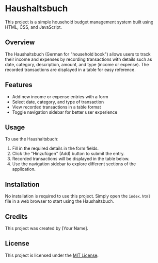 # Haushaltsbuch

This project is a simple household budget management system built using HTML, CSS, and JavaScript.

## Overview

The Haushaltsbuch (German for "household book") allows users to track their income and expenses by recording transactions with details such as date, category, description, amount, and type (income or expense). The recorded transactions are displayed in a table for easy reference.

## Features

- Add new income or expense entries with a form
- Select date, category, and type of transaction
- View recorded transactions in a table format
- Toggle navigation sidebar for better user experience

## Usage

To use the Haushaltsbuch:

1. Fill in the required details in the form fields.
2. Click the "Hinzufügen" (Add) button to submit the entry.
3. Recorded transactions will be displayed in the table below.
4. Use the navigation sidebar to explore different sections of the application.

## Installation

No installation is required to use this project. Simply open the `index.html` file in a web browser to start using the Haushaltsbuch.

## Credits

This project was created by [Your Name].

## License

This project is licensed under the [MIT License](LICENSE).
